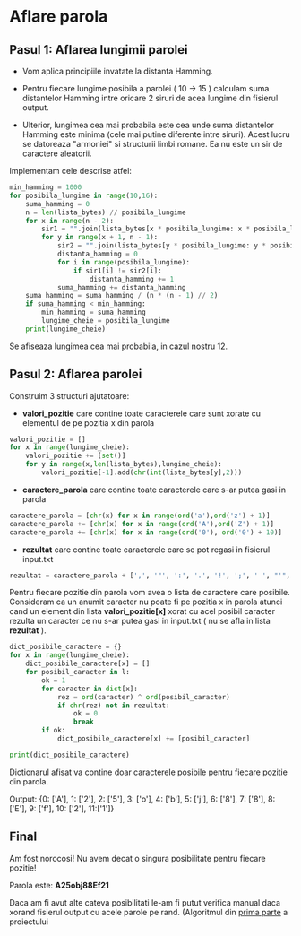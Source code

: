 # Aflare parola

## Pasul 1: Aflarea lungimii parolei

- Vom aplica principiile invatate la distanta Hamming.

- Pentru fiecare lungime posibila a parolei ( 10 → 15 ) calculam suma distantelor Hamming intre oricare 2 siruri de acea lungime din fisierul output.

- Ulterior, lungimea cea mai probabila este cea unde suma distantelor Hamming este minima (cele mai putine diferente intre siruri). Acest lucru se datoreaza "armoniei" si structurii limbi romane. Ea nu este un sir de caractere aleatorii.

Implementam cele descrise atfel:

```python
min_hamming = 1000
for posibila_lungime in range(10,16):
    suma_hamming = 0
    n = len(lista_bytes) // posibila_lungime
    for x in range(n - 2):
        sir1 = "".join(lista_bytes[x * posibila_lungime: x * posibila_lungime + posibila_lungime])
        for y in range(x + 1, n - 1):
            sir2 = "".join(lista_bytes[y * posibila_lungime: y * posibila_lungime + posibila_lungime])
            distanta_hamming = 0
            for i in range(posibila_lungime):
                if sir1[i] != sir2[i]:
                    distanta_hamming += 1
            suma_hamming += distanta_hamming
    suma_hamming = suma_hamming / (n * (n - 1) // 2)
    if suma_hamming < min_hamming:
        min_hamming = suma_hamming
        lungime_cheie = posibila_lungime
    print(lungime_cheie)
```
Se afiseaza lungimea cea mai probabila, in cazul nostru 12.


## Pasul 2: Aflarea parolei

Construim 3 structuri ajutatoare:

- **valori_pozitie** care contine toate caracterele care sunt xorate cu elementul de pe pozitia x din parola

```python
valori_pozitie = []
for x in range(lungime_cheie):
    valori_pozitie += [set()]
    for y in range(x,len(lista_bytes),lungime_cheie):
        valori_pozitie[-1].add(chr(int(lista_bytes[y],2)))

```
- **caractere_parola** care contine toate caracterele care s-ar putea gasi in parola

```python
caractere_parola = [chr(x) for x in range(ord('a'),ord('z') + 1)]
caractere_parola += [chr(x) for x in range(ord('A'),ord('Z') + 1)]
caractere_parola += [chr(x) for x in range(ord('0'), ord('0') + 10)]

```

- **rezultat** care contine toate caracterele care se pot regasi in fisierul input.txt

```python
rezultat = caractere_parola + [',', '"', ':', '.', '!', ';', ' ', "'", '\n', '-', '?', ')', '(', chr(9)]

```

Pentru fiecare pozitie din parola vom avea o lista de caractere care posibile. Consideram ca un anumit caracter nu poate fi pe pozitia x in parola atunci cand un element din lista **valori_pozitie\[x]** xorat cu acel posibil caracter rezulta un caracter ce nu s-ar putea gasi in input.txt ( nu se afla in lista **rezultat** ).

```python
dict_posibile_caractere = {}
for x in range(lungime_cheie):
    dict_posibile_caractere[x] = []
    for posibil_caracter in l:
        ok = 1
        for caracter in dict[x]:
            rez = ord(caracter) ^ ord(posibil_caracter)
            if chr(rez) not in rezultat:
                ok = 0
                break
        if ok:
            dict_posibile_caractere[x] += [posibil_caracter]

print(dict_posibile_caractere)

```
Dictionarul afisat va contine doar caracterele posibile pentru fiecare pozitie din parola.

Output: {0: \['A'], 1: \['2'], 2: \['5'], 3: \['o'], 4: \['b'], 5: \['j'], 6: \['8'], 7: \['8'], 8: \['E'], 9: \['f'], 10: \['2'], 11:\['1']}

## Final

Am fost norocosi! Nu avem decat o singura posibilitate pentru fiecare pozitie!

Parola este: **A25obj88Ef21**

Daca am fi avut alte cateva posibilitati le-am fi putut verifica manual daca xorand fisierul output cu acele parole pe rand. (Algoritmul din [prima parte](https://github.com/Pepi100/Criptare-XOR) a proiectului 


